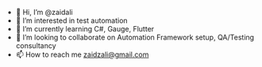 - 👋 Hi, I’m @zaidali
- 👀 I’m interested in test automation
- 🌱 I’m currently learning C#, Gauge, Flutter
- 💞️ I’m looking to collaborate on Automation Framework setup, QA/Testing consultancy 
- 📫 How to reach me zaidzali@gmail.com

<!---
zaidali/zaidali is a ✨ special ✨ repository because its `README.md` (this file) appears on your GitHub profile.
You can click the Preview link to take a look at your changes.
--->
